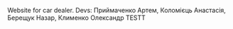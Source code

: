 Website for car dealer.
Devs:
Приймаченко Артем, Коломієць Анастасія, Берещук Назар, Клименко Олександр
TESTT
